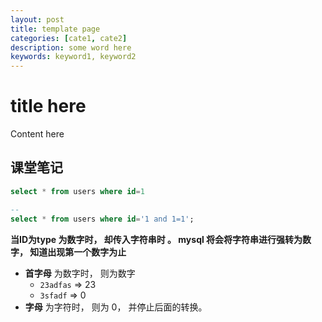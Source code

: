 ```yaml
---
layout: post
title: template page
categories: [cate1, cate2]
description: some word here
keywords: keyword1, keyword2
---
```


# title here

Content here

## 课堂笔记

```sql
select * from users where id=1

-- 
select * from users where id='1 and 1=1'; 
```

**当ID为type 为数字时， 却传入字符串时 。 mysql 将会将字符串进行强转为数字， 知道出现第一个数字为止**
+ **首字母** 为数字时， 则为数字
    + `23adfas` => 23
    + `3sfadf` => 0
+ **字母** 为字符时， 则为 0， 并停止后面的转换。


